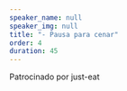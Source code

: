 ```yaml
---
speaker_name: null
speaker_img: null
title: "- Pausa para cenar"
order: 4
duration: 45
---
```


Patrocinado por just-eat